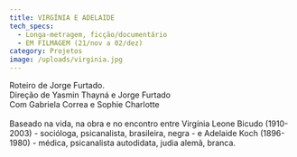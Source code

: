 ```yaml
---
title: VIRGÍNIA E ADELAIDE
tech_specs:
  - Longa-metragem, ficção/documentário
  - EM FILMAGEM (21/nov a 02/dez)
category: Projetos
image: /uploads/virginia.jpg
---
```

Roteiro de Jorge Furtado.\
D﻿ireção de Yasmin Thayná e Jorge Furtado\
C﻿om Gabriela Correa e Sophie Charlotte\
\
Baseado na vida, na obra e no encontro entre Virgínia Leone Bicudo (1910-2003) - socióloga, psicanalista, brasileira, negra - e Adelaide Koch (1896-1980) - médica, psicanalista autodidata, judia alemã, branca.